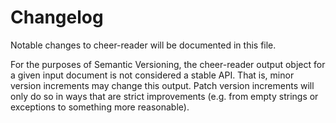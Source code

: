 # Changelog

Notable changes to cheer-reader will be documented in this file.

For the purposes of Semantic Versioning, the cheer-reader output object for a given
input document is not considered a stable API. That is, minor version increments
may change this output. Patch version increments will only do so in ways that are
strict improvements (e.g. from empty strings or exceptions to something more
reasonable).
